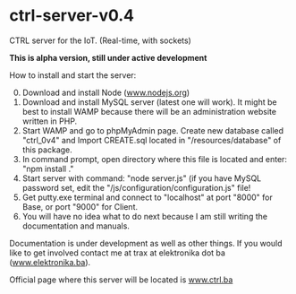 ctrl-server-v0.4
================

CTRL server for the IoT. (Real-time, with sockets)

**This is alpha version, still under active development**

How to install and start the server:

0. Download and install Node (www.nodejs.org)
1. Download and install MySQL server (latest one will work). It might be best to install WAMP because there will be an administration website written in PHP.
2. Start WAMP and go to phpMyAdmin page. Create new database called "ctrl_0v4" and Import CREATE.sql located in "/resources/database" of this package.
3. In command prompt, open directory where this file is located and enter: "npm install ."
4. Start server with command: "node server.js" (if you have MySQL password set, edit the "/js/configuration/configuration.js" file!
5. Get putty.exe terminal and connect to "localhost" at port "8000" for Base, or port "9000" for Client.
6. You will have no idea what to do next because I am still writing the documentation and manuals.

Documentation is under development as well as other things. If you would like to get involved contact me at trax at elektronika dot ba (www.elektronika.ba).


Official page where this server will be located is www.ctrl.ba
